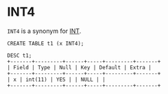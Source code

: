# INT4

`INT4` is a synonym for [INT](../../../clients-and-utilities/server-client-software/client-libraries/clientserver-protocol/replication-protocol/intvar_event.md).

```
CREATE TABLE t1 (x INT4);

DESC t1;
+-------+---------+------+-----+---------+-------+
| Field | Type | Null | Key | Default | Extra |
+-------+---------+------+-----+---------+-------+
| x | int(11) | YES | | NULL | |
+-------+---------+------+-----+---------+-------+
```